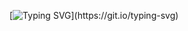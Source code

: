 [![Typing SVG](https://readme-typing-svg.demolab.com?font=Fira+Code&duration=4000&pause=300&color=7251A7&random=false&width=435&lines=Hello+There!;I'm+Yousef+Mohsen;Welcome+to+my+profile!;I'm+an+ALX+SE+and+AWS+intern;Hope+that+you're+having+a+good+day!)](https://git.io/typing-svg)
